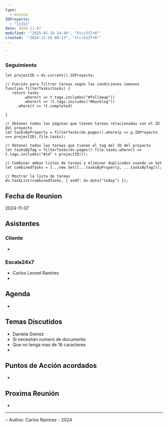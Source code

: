 ```yaml
---
type:
  - minuta
IDProyecto:
  - "11152"
date: 2024-11-07
modified: '"2025-01-10 14:44", "5tc/G1T+6"'
created: '"2024-12-16 08:13", "1tc/G12T+6"'
---
```

`

### Seguimiento

```dataviewjs
let projectID = dv.current().IDProyecto;

// Función para filtrar tareas según las condiciones comunes
function filterTasks(tasks) {
   return tasks
        .where(t => t.tags.includes("#followup"))
        .where(t => !t.tags.includes("#backlog"))
     .where(t => !t.completed)
        
}

// Obtener todas las páginas que tienen tareas relacionadas con el ID del proyecto
let tasksByProperty = filterTasks(dv.pages().where(p => p.IDProyecto === projectID).file.tasks);

// Obtener todas las tareas que tienen el tag del ID del proyecto
let tasksByTag = filterTasks(dv.pages().file.tasks.where(t => t.tags.includes("#id" + projectID)));

// Combinar ambas listas de tareas y eliminar duplicados usando un Set
let combinedTasks = [...new Set([...tasksByProperty, ...tasksByTag])];

// Mostrar la lista de tareas
dv.taskList(combinedTasks, { asOf: dv.date("today") });
 ```
## Fecha de Reunion
2024-11-07

## Asistentes

### Cliente
* 
### Escala24x7
- Carlos Leonel Ramírez
-  


## Agenda
* 
## Temas Discutidos
* Daniela Gomez
* Si necesitan numero de documento
* Que no tenga mas de 16 caracteres
* 

## Puntos de Acción acordados
- 

## Proxima Reunión
*   

---
🎶
Author: Carlos Ramírez - 2024
